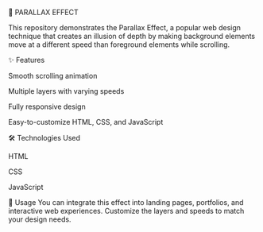 📜 PARALLAX EFFECT

This repository demonstrates the Parallax Effect, a popular web design technique that creates an illusion of depth by making background elements move at a different speed than foreground elements while scrolling.

✨ Features

Smooth scrolling animation

Multiple layers with varying speeds

Fully responsive design

Easy-to-customize HTML, CSS, and JavaScript


🛠️ Technologies Used

HTML

CSS

JavaScript


📌 Usage
You can integrate this effect into landing pages, portfolios, and interactive web experiences. Customize the layers and speeds to match your design needs.



